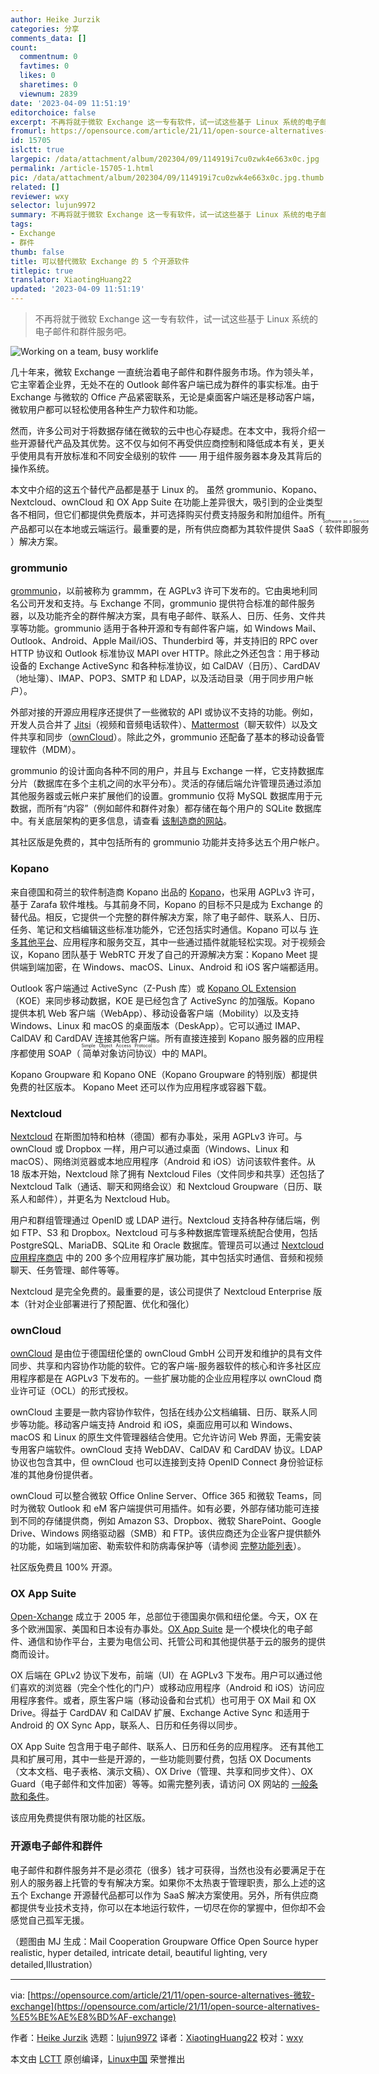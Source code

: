 ```yaml
---
author: Heike Jurzik
categories: 分享
comments_data: []
count:
  commentnum: 0
  favtimes: 0
  likes: 0
  sharetimes: 0
  viewnum: 2839
date: '2023-04-09 11:51:19'
editorchoice: false
excerpt: 不再将就于微软 Exchange 这一专有软件，试一试这些基于 Linux 系统的电子邮件和群件服务吧。
fromurl: https://opensource.com/article/21/11/open-source-alternatives-微软-exchange
id: 15705
islctt: true
largepic: /data/attachment/album/202304/09/114919i7cu0zwk4e663x0c.jpg
permalink: /article-15705-1.html
pic: /data/attachment/album/202304/09/114919i7cu0zwk4e663x0c.jpg.thumb.jpg
related: []
reviewer: wxy
selector: lujun9972
summary: 不再将就于微软 Exchange 这一专有软件，试一试这些基于 Linux 系统的电子邮件和群件服务吧。
tags:
- Exchange
- 群件
thumb: false
title: 可以替代微软 Exchange 的 5 个开源软件
titlepic: true
translator: XiaotingHuang22
updated: '2023-04-09 11:51:19'
---
```



> 
> 不再将就于微软 Exchange 这一专有软件，试一试这些基于 Linux 系统的电子邮件和群件服务吧。
> 
> 
> 


![](/data/attachment/album/202304/09/114919i7cu0zwk4e663x0c.jpg "Working on a team, busy worklife")


几十年来，微软 Exchange 一直统治着电子邮件和群件服务市场。作为领头羊，它主宰着企业界，无处不在的 Outlook 邮件客户端已成为群件的事实标准。由于 Exchange 与微软的 Office 产品紧密联系，无论是桌面客户端还是移动客户端，微软用户都可以轻松使用各种生产力软件和功能。


然而，许多公司对于将数据存储在微软的云中也心存疑虑。在本文中，我将介绍一些开源替代产品及其优势。这不仅与如何不再受供应商控制和降低成本有关，更关乎使用具有开放标准和不同安全级别的软件 —— 用于组件服务器本身及其背后的操作系统。


本文中介绍的这五个替代产品都是基于 Linux 的。 虽然 grommunio、Kopano、Nextcloud、ownCloud 和 OX App Suite 在功能上差异很大，吸引到的企业类型各不相同，但它们都提供免费版本，并可选择购买付费支持服务和附加组件。所有产品都可以在本地或云端运行。最重要的是，所有供应商都为其软件提供 SaaS（<ruby> 软件即服务 <rt>  Software as a Service </rt></ruby>）解决方案。


### grommunio


[grommunio](https://grommunio.com/)，以前被称为 grammm，在 AGPLv3 许可下发布的。它由奥地利同名公司开发和支持。与 Exchange 不同，grommunio 提供符合标准的邮件服务器，以及功能齐全的群件解决方案，具有电子邮件、联系人、日历、任务、文件共享等功能。grommunio 适用于各种开源和专有邮件客户端，如 Windows Mail、Outlook、Android、Apple Mail/iOS、Thunderbird 等，并支持旧的 RPC over HTTP 协议和 Outlook 标准协议 MAPI over HTTP。除此之外还包含：用于移动设备的 Exchange ActiveSync 和各种标准协议，如 CalDAV（日历）、CardDAV（地址簿）、IMAP、POP3、SMTP 和 LDAP，以及活动目录（用于同步用户帐户）。


外部对接的开源应用程序还提供了一些微软的 API 或协议不支持的功能。例如，开发人员合并了 [Jitsi](https://opensource.com/article/20/5/open-source-video-conferencing)（视频和音频电话软件）、[Mattermost](https://opensource.com/article/20/7/mattermost)（聊天软件）以及文件共享和同步（[ownCloud](https://opensource.com/article/21/7/owncloud-windows-files)）。除此之外，grommunio 还配备了基本的移动设备管理软件（MDM）。


grommunio 的设计面向各种不同的用户，并且与 Exchange 一样，它支持数据库分片（数据库在多个主机之间的水平分布）。灵活的存储后端允许管理员通过添加其他服务器或云帐户来扩展他们的设置。grommunio 仅将 MySQL 数据库用于元数据，而所有“内容”（例如邮件和群件对象）都存储在每个用户的 SQLite 数据库中。有关底层架构的更多信息，请查看 [该制造商的网站](https://grommunio.com/features/architecture/)。


其社区版是免费的，其中包括所有的 grommunio 功能并支持多达五个用户帐户。


### Kopano


来自德国和荷兰的软件制造商 Kopano 出品的 [Kopano](https://kopano.com/)，也采用 AGPLv3 许可，基于 Zarafa 软件堆栈。与其前身不同，Kopano 的目标不只是成为 Exchange 的替代品。相反，它提供一个完整的群件解决方案，除了电子邮件、联系人、日历、任务、笔记和文档编辑这些标准功能外，它还包括实时通信。Kopano 可以与 [许多其他平台](https://kopano.com/products/interoperability/)、应用程序和服务交互，其中一些通过插件就能轻松实现。对于视频会议，Kopano 团队基于 WebRTC 开发了自己的开源解决方案：Kopano Meet 提供端到端加密，在 Windows、macOS、Linux、Android 和 iOS 客户端都适用。


Outlook 客户端通过 ActiveSync（Z-Push 库）或 [Kopano OL Extension](https://kb.kopano.io/display/WIKI/Setting+up+the+Kopano+OL+Extension)（KOE）来同步移动数据，KOE 是已经包含了 ActiveSync 的加强版。Kopano 提供本机 Web 客户端（WebApp）、移动设备客户端（Mobility）以及支持 Windows、Linux 和 macOS 的桌面版本（DeskApp）。它可以通过 IMAP、CalDAV 和 CardDAV 连接其他客户端。所有直接连接到 Kopano 服务器的应用程序都使用 SOAP（<ruby> 简单对象访问协议 <rt>  Simple Object Access Protocol </rt></ruby>）中的 MAPI。


Kopano Groupware 和 Kopano ONE（Kopano Groupware 的特别版）都提供免费的社区版本。 Kopano Meet 还可以作为应用程序或容器下载。


### Nextcloud


[Nextcloud](https://nextcloud.com/) 在斯图加特和柏林（德国）都有办事处，采用 AGPLv3 许可。与 ownCloud 或 Dropbox 一样，用户可以通过桌面（Windows、Linux 和 macOS）、网络浏览器或本地应用程序（Android 和 iOS）访问该软件套件。从 18 版本开始，Nextcloud 除了拥有 Nextcloud Files（文件同步和共享）还包括了 Nextcloud Talk（通话、聊天和网络会议）和 Nextcloud Groupware（日历、联系人和邮件），并更名为 Nextcloud Hub。


用户和群组管理通过 OpenID 或 LDAP 进行。Nextcloud 支持各种存储后端，例如 FTP、S3 和 Dropbox。Nextcloud 可与多种数据库管理系统配合使用，包括 PostgreSQL、MariaDB、SQLite 和 Oracle 数据库。管理员可以通过 [Nextcloud 应用程序商店](https://apps.nextcloud.com/) 中的 200 多个应用程序扩展功能，其中包括实时通信、音频和视频聊天、任务管理、邮件等等。


Nextcloud 是完全免费的。最重要的是，该公司提供了 Nextcloud Enterprise 版本（针对企业部署进行了预配置、优化和强化）


### ownCloud


[ownCloud](https://owncloud.com/) 是由位于德国纽伦堡的 ownCloud GmbH 公司开发和维护的具有文件同步、共享和内容协作功能的软件。它的客户端-服务器软件的核心和许多社区应用程序都是在 AGPLv3 下发布的。一些扩展功能的企业应用程序以 ownCloud 商业许可证（OCL）的形式授权。


ownCloud 主要是一款内容协作软件，包括在线办公文档编辑、日历、联系人同步等功能。移动客户端支持 Android 和 iOS，桌面应用可以和 Windows、macOS 和 Linux 的原生文件管理器结合使用。它允许访问 Web 界面，无需安装专用客户端软件。ownCloud 支持 WebDAV、CalDAV 和 CardDAV 协议。LDAP 协议也包含其中，但 ownCloud 也可以连接到支持 OpenID Connect 身份验证标准的其他身份提供者。


ownCloud 可以整合微软 Office Online Server、Office 365 和微软 Teams，同时为微软 Outlook 和 eM 客户端提供可用插件。如有必要，外部存储功能可连接到不同的存储提供商，例如 Amazon S3、Dropbox、微软 SharePoint、Google Drive、Windows 网络驱动器（SMB）和 FTP。该供应商还为企业客户提供额外的功能，如端到端加密、勒索软件和防病毒保护等（请参阅 [完整功能列表](https://owncloud.com/features/)）。


社区版免费且 100% 开源。


### OX App Suite


[Open-Xchange](https://www.open-xchange.com/) 成立于 2005 年，总部位于德国奥尔佩和纽伦堡。今天，OX 在多个欧洲国家、美国和日本设有办事处。[OX App Suite](https://www.open-xchange.com/products/ox-app-suite/) 是一个模块化的电子邮件、通信和协作平台，主要为电信公司、托管公司和其他提供基于云的服务的提供商而设计。


OX 后端在 GPLv2 协议下发布，前端（UI）在 AGPLv3 下发布。用户可以通过他们喜欢的浏览器（完全个性化的门户）或移动应用程序（Android 和 iOS）访问应用程序套件。或者，原生客户端（移动设备和台式机）也可用于 OX Mail 和 OX Drive。得益于 CardDAV 和 CalDAV 扩展、Exchange Active Sync 和适用于 Android 的 OX Sync App，联系人、日历和任务得以同步。


OX App Suite 包含用于电子邮件、联系人、日历和任务的应用程序。 还有其他工具和扩展可用，其中一些是开源的，一些功能则要付费，包括 OX Documents（文本文档、电子表格、演示文稿）、OX Drive（管理、共享和同步文件）、OX Guard（电子邮件和文件加密）等等。如需完整列表，请访问 OX 网站的 [一般条款和条件](https://www.open-xchange.com/terms-and-conditions/)。


该应用免费提供有限功能的社区版。


### 开源电子邮件和群件


电子邮件和群件服务并不是必须花（很多）钱才可获得，当然也没有必要满足于在别人的服务器上托管的专有解决方案。如果你不太热衷于管理职责，那么上述的这五个 Exchange 开源替代品都可以作为 SaaS 解决方案使用。另外，所有供应商都提供专业技术支持，你可以在本地运行软件，一切尽在你的掌握中，但你却不会感觉自己孤军无援。


（题图由 MJ 生成：Mail Cooperation Groupware Office Open Source hyper realistic, hyper detailed, intricate detail, beautiful lighting, very detailed,Illustration）




---


via: [https://opensource.com/article/21/11/open-source-alternatives-微软-exchange](https://opensource.com/article/21/11/open-source-alternatives-%E5%BE%AE%E8%BD%AF-exchange)


作者：[Heike Jurzik](https://opensource.com/users/hej) 选题：[lujun9972](https://github.com/lujun9972) 译者：[XiaotingHuang22](https://github.com/XiaotingHuang22) 校对：[wxy](https://github.com/wxy)


本文由 [LCTT](https://github.com/LCTT/TranslateProject) 原创编译，[Linux中国](https://linux.cn/) 荣誉推出